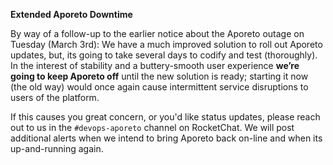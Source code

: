
**Extended Aporeto Downtime**

By way of a follow-up to the earlier notice about the Aporeto outage on Tuesday (March 3rd): We have a much improved solution to roll out Aporeto updates, but, its going to take several days to codify and test (thoroughly). In the interest of stability and a buttery-smooth user experience **we’re going to keep Aporeto off** until the new solution is ready; starting it now (the old way) would once again cause intermittent service disruptions to users of the platform.

If this causes you great concern, or you'd like status updates, please reach out to us in the `#devops-aporeto` channel on RocketChat. We will post additional alerts when we intend to bring Aporeto back on-line and when its up-and-running again.
